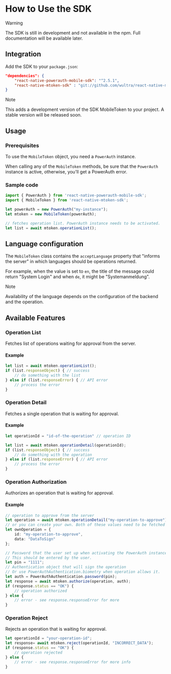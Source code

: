# How to Use the SDK

> [!WARNING]
> The SDK is still in development and not available in the npm. Full documentation will be available later.

## Integration

Add the SDK to your `package.json`:

```json
"dependencies": {
    "react-native-powerauth-mobile-sdk": "^2.5.1",
    "react-native-mtoken-sdk" : "git://github.com/wultra/react-native-mtoken-sdk.git#develop"
}
```

> [!NOTE]
> This adds a development version of the SDK MobileToken to your project. A stable version will be released soon.

## Usage

### Prerequisites

To use the `MobileToken` object, you need a `PowerAuth` instance. 

When calling any of the `MobileToken` methods, be sure that the `PowerAuth` instance is active, otherwise, you'll get a PowerAuth error.

### Sample code

```ts
import { PowerAuth } from 'react-native-powerauth-mobile-sdk';
import { MobileToken } from 'react-native-mtoken-sdk';

let powerAuth = new PowerAuth("my-instance");
let mtoken = new MobileToken(powerAuth);

// fetches operation list. PowerAuth instance needs to be activated.
let list = await mtoken.operationList();
```

## Language configuration

The `MobileToken` class contains the `acceptLanguage` property that "informs the server" in which languages should be operations returned.

For example, when the value is set to `en`, the title of the message could return "System Login" and when `de`, it might be "Systemanmeldung".

> [!NOTE]
> Availability of the language depends on the configuration of the backend and the operation.

## Available Features

### Operation List

Fetches list of operations waiting for approval from the server.

#### Example

```ts
let list = await mtoken.operationList();
if (list.responseObject) { // success
    // do something with the list
} else if (list.responseError) { // API error
    // process the error
}
```

### Operation Detail

Fetches a single operation that is waiting for approval.

#### Example

```ts
let operationId = "id-of-the-operation" // operation ID

let list = await mtoken.operationDetail(operationId);
if (list.responseObject) { // success
    // do something with the operation
} else if (list.responseError) { // API error
    // process the error
}
```

### Operation Authorization

Authorizes an operation that is waiting for approval.

#### Example

```ts
// operation to approve from the server
let operation = await mtoken.operationDetail("my-operation-to-approve");
// or you can create your own. Both of these values need to be fetched from your own API endpoint/server.
let ownOperation = {
    id: "my-operation-to-approve",
    data: "DataToSign"
};

// Password that the user set up when activating the PowerAuth instance. 
// This should be entered by the user.
let pin = "1111"; 
// Authentication object that will sign the operation
// Or use PowerAuthAuthentication.biometry when operation allows it.
let auth = PowerAuthAuthentication.password(pin);
let response = await mtoken.authorize(operation, auth);
if (response.status == "OK") {
    // operation authorized
} else {
    // error - see response.responseError for more
}
```

### Operation Reject

Rejects an operation that is waiting for approval.

```ts
let operationId = "your-operation-id";
let response= await mtoken.reject(operationId, "INCORRECT_DATA");
if (response.status == "OK") {
    // operation rejected
} else {
    // error - see response.responseError for more info
}
```
